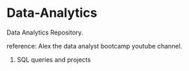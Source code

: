 # Data-Analytics
Data Analytics Repository.

reference: Alex the data analyst bootcamp youtube channel. <br>
1. SQL queries and projects

